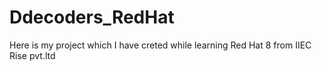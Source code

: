 # Ddecoders_RedHat
Here is my project which I have creted while learning Red Hat 8 from IIEC Rise pvt.ltd
